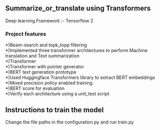 ## Summarize_or_translate using Transformers  

Deep learning Framework :- Tensorflow 2  

### Project features   
*)Beam-search and topk_topp filtering  
*)Implemented three transformer architectures to perform Machine translation and Text summarization  
	*)Transformer  
	*)Transformer with pointer generator  
	*)BERT text generation prototype  
*)Used Huggingface Transformers library to extract BERT embeddings  
*)Mixed precision policy enabled training  
*)BERT score for evaluation  
*)Verify each architecture using a unit_test script    
## Instructions to train the model  
Change the file paths in the configuration.py and run train.py  
